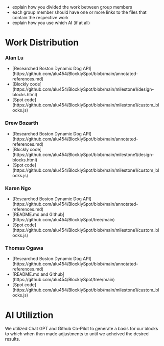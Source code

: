 - explain how you divided the work between group members
- each group member should have one or more links to the files that contain the respective work
- explain how you use which AI (if at all)

<h1> Work Distribution </h1>
<h3> Alan Lu </h3>
<ul>
    <li> [Researched Boston Dynamic Dog API](https://github.com/alu454/BlocklySpot/blob/main/annotated-references.md) </li>
    <li> [Blockly code](https://github.com/alu454/BlocklySpot/blob/main/milestone1/design-blocks.html) </li>
    <li> [Spot code](https://github.com/alu454/BlocklySpot/blob/main/milestone1/custom_blocks.js) </li>
</ul>
<h3> Drew Bozarth </h3>
<ul>
    <li> [Researched Boston Dynamic Dog API](https://github.com/alu454/BlocklySpot/blob/main/annotated-references.md) </li>
    <li> [Blockly code](https://github.com/alu454/BlocklySpot/blob/main/milestone1/design-blocks.html) </li>
    <li> [Spot code](https://github.com/alu454/BlocklySpot/blob/main/milestone1/custom_blocks.js) </li>
</ul>
<h3> Karen Ngo </h3>
<ul>
    <li> [Researched Boston Dynamic Dog API](https://github.com/alu454/BlocklySpot/blob/main/annotated-references.md) </li>
    <li> [README.md and Github](https://github.com/alu454/BlocklySpot/tree/main)</li>
    <li> [Spot code](https://github.com/alu454/BlocklySpot/blob/main/milestone1/custom_blocks.js) </li>
</ul>
<h3> Thomas Ogawa </h3>
<ul>
    <li> [Researched Boston Dynamic Dog API](https://github.com/alu454/BlocklySpot/blob/main/annotated-references.md) </li>
    <li> [README.md and Github](https://github.com/alu454/BlocklySpot/tree/main)</li>
    <li> [Spot code](https://github.com/alu454/BlocklySpot/blob/main/milestone1/custom_blocks.js) </li>
</ul>
 
<h1> AI Utiliztion </h1>

<p>We utilized Chat GPT and Github Co-Pilot to generate a basis for our blocks to which when then made adjustments to until we acheived the desired results.</p>


